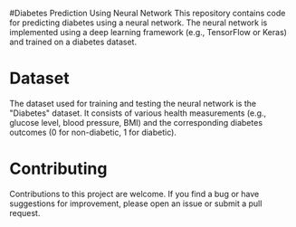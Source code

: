 #Diabetes Prediction Using Neural Network
This repository contains code for predicting diabetes using a neural network. The neural network is implemented using a deep learning framework (e.g., TensorFlow or Keras) and trained on a diabetes dataset.

# Dataset
The dataset used for training and testing the neural network is the "Diabetes" dataset. It consists of various health measurements (e.g., glucose level, blood pressure, BMI) and the corresponding diabetes outcomes (0 for non-diabetic, 1 for diabetic).

# Contributing
Contributions to this project are welcome. If you find a bug or have suggestions for improvement, please open an issue or submit a pull request.
